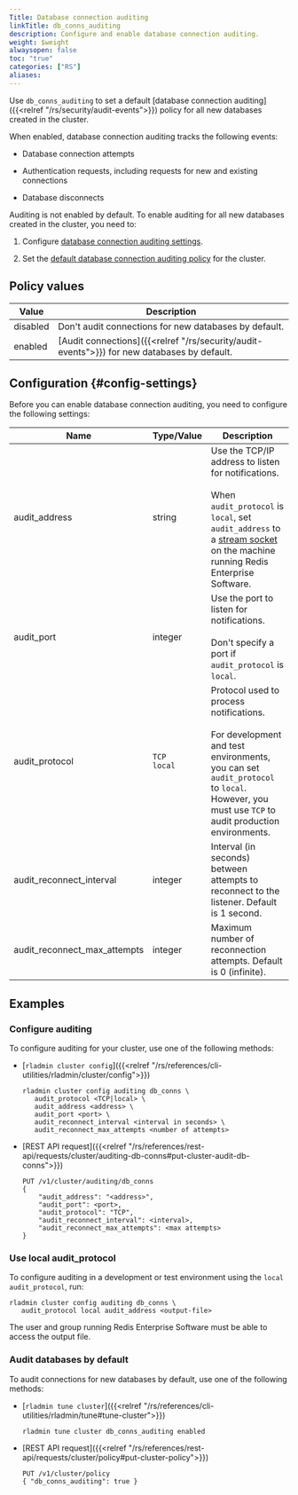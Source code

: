 ```yaml
---
Title: Database connection auditing
linkTitle: db_conns_auditing
description: Configure and enable database connection auditing.
weight: $weight
alwaysopen: false
toc: "true"
categories: ["RS"]
aliases: 
---
```


Use `db_conns_auditing` to set a default [database connection auditing]({{<relref "/rs/security/audit-events">}}) policy for all new databases created in the cluster.

When enabled, database connection auditing tracks the following events:

- Database connection attempts

- Authentication requests, including requests for new and existing connections

- Database disconnects

Auditing is not enabled by default. To enable auditing for all new databases created in the cluster, you need to:

1. Configure [database connection auditing settings](#config-settings).

1. Set the [default database connection auditing policy](#policy-values) for the cluster.

## Policy values

| Value | Description |
|-------|-------------|
| disabled | Don't audit connections for new databases by default. |
| enabled  | [Audit connections]({{<relref "/rs/security/audit-events">}}) for new databases by default. |

## Configuration {#config-settings}

Before you can enable database connection auditing, you need to configure the following settings:

| Name | Type/Value | Description |
|------|------------|-------------|
| audit_address | string | Use the TCP/IP address to listen for notifications.<br /><br />When `audit_protocol` is `local`, set `audit_address` to a [stream socket](https://man7.org/linux/man-pages/man7/unix.7.html) on the machine running Redis Enterprise Software. |
| audit_port | integer | Use the port to listen for notifications.<br /><br />Don't specify a port if `audit_protocol` is `local`. |
| audit_protocol | `TCP`<br />`local` | Protocol used to process notifications.<br /><br />For development and test environments, you can set `audit_protocol` to `local`. However, you must use `TCP` to audit production environments. |
| audit_reconnect_interval | integer | Interval (in seconds) between attempts to reconnect to the listener. Default is 1 second. |
| audit_reconnect_max_attempts | integer | Maximum number of reconnection attempts. Default is 0 (infinite). |

## Examples

### Configure auditing

To configure auditing for your cluster, use one of the following methods:

- [`rladmin cluster config`]({{<relref "/rs/references/cli-utilities/rladmin/cluster/config">}})

    ```
    rladmin cluster config auditing db_conns \
       audit_protocol <TCP|local> \
       audit_address <address> \
       audit_port <port> \
       audit_reconnect_interval <interval in seconds> \
       audit_reconnect_max_attempts <number of attempts>
    ```

- [REST API request]({{<relref "/rs/references/rest-api/requests/cluster/auditing-db-conns#put-cluster-audit-db-conns">}})

    ```
    PUT /v1/cluster/auditing/db_conns
    { 
        "audit_address": "<address>", 
        "audit_port": <port>, 
        "audit_protocol": "TCP",
        "audit_reconnect_interval": <interval>,
        "audit_reconnect_max_attempts": <max attempts>
    }
    ```

### Use local audit_protocol

To configure auditing in a development or test environment using the `local` `audit_protocol`, run:

```
rladmin cluster config auditing db_conns \
   audit_protocol local audit_address <output-file>
```

The user and group running Redis Enterprise Software must be able to access the output file.

### Audit databases by default

To audit connections for new databases by default, use one of the following methods:

- [`rladmin tune cluster`]({{<relref "/rs/references/cli-utilities/rladmin/tune#tune-cluster">}})

    ```
    rladmin tune cluster db_conns_auditing enabled
    ```

- [REST API request]({{<relref "/rs/references/rest-api/requests/cluster/policy#put-cluster-policy">}})

    ```
    PUT /v1/cluster/policy
    { "db_conns_auditing": true }
    ```

